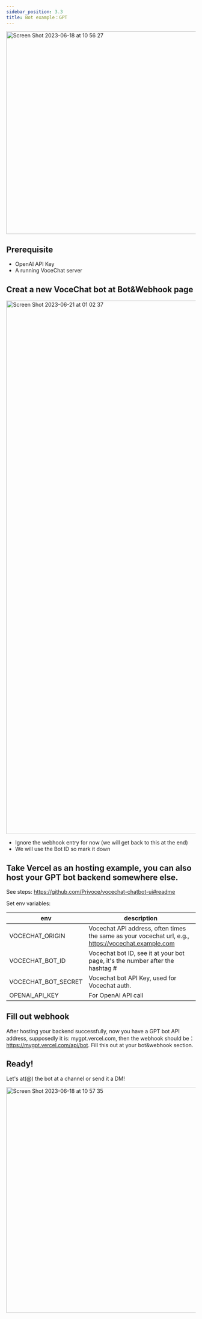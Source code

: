 ```yaml
---
sidebar_position: 3.3
title: Bot example：GPT
---
```


<img width="539" alt="Screen Shot 2023-06-18 at 10 56 27" src="https://github.com/Privoce/vocechat-doc/assets/12148615/4d0c3bd7-641e-46fb-ae34-c8e8058a91b5">

## Prerequisite

- OpenAI API Key
- A running VoceChat server


## Creat a new VoceChat bot at Bot&Webhook page
<img width="1419" alt="Screen Shot 2023-06-21 at 01 02 37" src="https://github.com/Privoce/vocechat-doc/assets/12148615/ec347705-d3b7-45b9-aced-9b3d640ed997">


- Ignore the webhook entry for now (we will get back to this at the end)
- We will use the Bot ID so mark it down


## Take Vercel as an hosting example, you can also host your GPT bot backend somewhere else.

See steps: https://github.com/Privoce/vocechat-chatbot-ui#readme

Set env variables:

| env              | description                                                                                                                               |
| --------------------------------- | ----------------------------------------------------------------------------------------------------------------------------------------- |
| VOCECHAT_ORIGIN        | Vocechat API address, often times the same as your vocechat url, e.g., https://vocechat.example.com                                                                                   |
| VOCECHAT_BOT_ID        | Vocechat bot ID, see it at your bot page, it's the number after the hashtag #                                                                                   |
| VOCECHAT_BOT_SECRET        | Vocechat bot API Key, used for Vocechat auth.                                                                                |
| OPENAI_API_KEY        | For OpenAI API call  | 

## Fill out webhook

After hosting your backend successfully, now you have a GPT bot API address, supposedly it is: mygpt.vercel.com, then the webhook should be：https://mygpt.vercel.com/api/bot. Fill this out at your bot&webhook section.

## Ready!

Let's at(@) the bot at a channel or send it a DM!


<img width="601" alt="Screen Shot 2023-06-18 at 10 57 35" src="https://github.com/Privoce/vocechat-doc/assets/12148615/386accec-89a3-48a3-aa6e-95e7631a119a">


